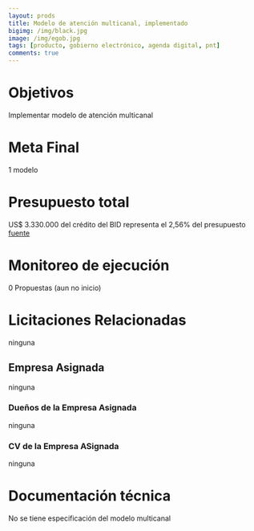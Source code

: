 ```yaml
---
layout: prods
title: Modelo de atención multicanal, implementado
bigimg: /img/black.jpg
image: /img/egob.jpg
tags: [producto, gobierno electrónico, agenda digital, pnt]
comments: true
---
```


# Objetivos
Implementar modelo de atención multicanal
# Meta Final
1 modelo
# Presupuesto total
US$ 3.330.000 del crédito del BID
representa el 2,56% del presupuesto
[fuente](https://www.mitic.gov.py/download_file/view/731/708)
# Monitoreo de ejecución
0 Propuestas (aun no inicio)
# Licitaciones Relacionadas
ninguna
## Empresa Asignada
ninguna
### Dueños de la Empresa Asignada
ninguna
### CV de la Empresa ASignada
ninguna
# Documentación técnica
No se tiene especificación del modelo multicanal
